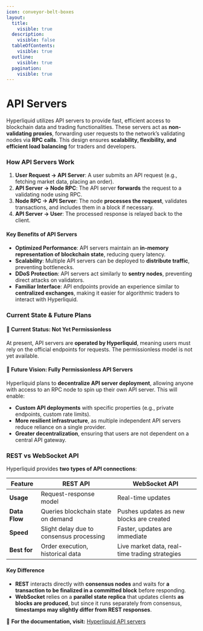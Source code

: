 ```yaml
---
icon: conveyor-belt-boxes
layout:
  title:
    visible: true
  description:
    visible: false
  tableOfContents:
    visible: true
  outline:
    visible: true
  pagination:
    visible: true
---
```


# API Servers

Hyperliquid utilizes API servers to provide fast, efficient access to blockchain data and trading functionalities. These servers act as **non-validating proxies**, forwarding user requests to the network’s validating nodes via **RPC calls**. This design ensures **scalability, flexibility, and efficient load balancing** for traders and developers.

### **How API Servers Work**

1. **User Request → API Server**: A user submits an API request (e.g., fetching market data, placing an order).
2. **API Server → Node RPC**: The API server **forwards** the request to a validating node using RPC.
3. **Node RPC → API Server**: The node **processes the request**, validates transactions, and includes them in a block if necessary.
4. **API Server → User**: The processed response is relayed back to the client.

#### **Key Benefits of API Servers**

* **Optimized Performance**: API servers maintain an **in-memory representation of blockchain state**, reducing query latency.
* **Scalability**: Multiple API servers can be deployed to **distribute traffic**, preventing bottlenecks.
* **DDoS Protection**: API servers act similarly to **sentry nodes**, preventing direct attacks on validators.
* **Familiar Interface**: API endpoints provide an experience similar to **centralized exchanges**, making it easier for algorithmic traders to interact with Hyperliquid.

### **Current State & Future Plans**

#### **🔹 Current Status: Not Yet Permissionless**

At present, API servers are **operated by Hyperliquid**, meaning users must rely on the official endpoints for requests. The permissionless model is not yet available.

#### **🔹 Future Vision: Fully Permissionless API Servers**

Hyperliquid plans to **decentralize API server deployment**, allowing anyone with access to an RPC node to spin up their own API server. This will enable:

* **Custom API deployments** with specific properties (e.g., private endpoints, custom rate limits).
* **More resilient infrastructure**, as multiple independent API servers reduce reliance on a single provider.
* **Greater decentralization**, ensuring that users are not dependent on a central API gateway.

### **REST vs WebSocket API**

Hyperliquid provides **two types of API connections**:

| Feature       | REST API                                 | WebSocket API                                  |
| ------------- | ---------------------------------------- | ---------------------------------------------- |
| **Usage**     | Request-response model                   | Real-time updates                              |
| **Data Flow** | Queries blockchain state on demand       | Pushes updates as new blocks are created       |
| **Speed**     | Slight delay due to consensus processing | Faster, updates are immediate                  |
| **Best for**  | Order execution, historical data         | Live market data, real-time trading strategies |

#### **Key Difference**

* **REST** interacts directly with **consensus nodes** and waits for **a transaction to be finalized in a committed block** before responding.
* **WebSocket** relies on a **parallel state replica** that updates clients **as blocks are produced**, but since it runs separately from consensus, **timestamps may slightly differ from REST responses**.

🔗 **For the documentation, visit:** [Hyperliquid API servers](https://hyperliquid.gitbook.io/hyperliquid-docs/hyperliquid-l1/api-servers)
